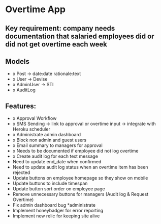 # Overtime App

## Key requirement: company needs documentation that salaried employees did or did not get overtime each week

## Models
- x Post -> date:date rationale:text
- x User -> Devise
- x AdminUser -> STI
- x AuditLog

## Features:
- x Approval Workflow
- x SMS Sending -> link to approval or overtime input -> integrate     with Heroku scheduler
- x Administrate admin dashboard
- x Block non admin and guest users
- x Email summary to managers for approval
- x Needs to be documented if employee did not log overtime
- x Create audit log for each text message
- Need to update end_date when confirmed
- Need to update audit log status when an overtime item has been rejected
- Update buttons on employee homepage so they show on mobile
- Update buttons to include timespan
- Update button sort order on employee page
- Remove unnecessary buttons for managers (Audit log & Request Overtime)
- Fix admin dashboard bug *administrate
- Implement honeybadger for error reporting
- Implement new relic for keeping site alive


